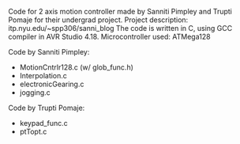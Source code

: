 Code for 2 axis motion controller made by Sanniti Pimpley and Trupti Pomaje for their undergrad project. 
Project description: itp.nyu.edu/~spp306/sanni_blog
The code is written in C, using GCC compiler in AVR Studio 4.18. Microcontroller used: ATMega128

Code by Sanniti Pimpley:
- MotionCntrlr128.c (w/ glob_func.h)
- Interpolation.c
- electronicGearing.c
- jogging.c

Code by Trupti Pomaje:
- keypad_func.c
- ptTopt.c
